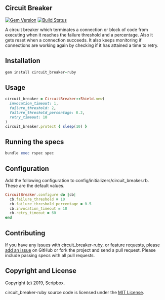 ## Circuit Breaker
[![Gem Version](https://img.shields.io/gem/v/circuit_breaker-ruby.svg?style=flat)](http://rubygems.org/gems/circuit_breaker-ruby)
[![Build Status](https://travis-ci.org/scripbox/circuit_breaker-ruby.svg?style=flat&branch=master)](https://travis-ci.org/scripbox/circuit_breaker-ruby)

  A circuit breaker which terminates a connection or block of code from executing when it reaches the failure threshold and a percentage. Also it gets reset when a connection succeeds. It also keeps monitoring if connections are working again by checking if it has attained a time to retry.

## Installation

  ```ruby
  gem install circuit_breaker-ruby
  ```

## Usage

  ```ruby
  circuit_breaker = CircuitBreaker::Shield.new(
    invocation_timeout: 1,
    failure_threshold: 2,
    failure_threshold_percentage: 0.2,
    retry_timeout: 10
  )
  circuit_breaker.protect { sleep(10) }
  ```

## Running the specs

  ```ruby
  bundle exec rspec spec
  ```

## Configuration

Add the following configuration to config/initializers/circuit_breaker.rb. These are the default values.

  ```ruby
  CircuitBreaker.configure do |cb|
    cb.failure_threshold = 10
    cb.failure_threshold_percentage = 0.5
    cb.invocation_timeout = 10
    cb.retry_timeout = 60
  end
  ```

## Contributing

If you have any issues with circuit_breaker-ruby,
or feature requests,
please [add an issue](https://github.com/scripbox/circuit_breaker-ruby/issues) on GitHub
or fork the project and send a pull request.
Please include passing specs with all pull requests.

## Copyright and License

Copyright (c) 2019, Scripbox.

circuit_breaker-ruby source code is licensed under the [MIT License](MIT-LICENSE).
